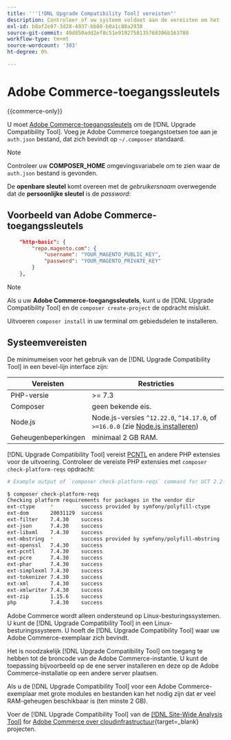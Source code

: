 ```yaml
---
title: '''[!DNL Upgrade Compatibility Tool] vereisten"'
description: Controleer of uw systeem voldoet aan de vereisten om het [!DNL Upgrade Compatibility Tool] in een opdrachtregelinterface voor uw Adobe Commerce-project.
exl-id: b8af2e07-3d28-4937-bb88-b0a1c88a2938
source-git-commit: 40d850add2ef8c51e9192758135768306b163780
workflow-type: tm+mt
source-wordcount: '303'
ht-degree: 0%

---
```


# Adobe Commerce-toegangssleutels

{{commerce-only}}

U moet [Adobe Commerce-toegangssleutels](https://developer.adobe.com/commerce/marketplace/guides/sellers/profile-information/#access-keys) om de [!DNL Upgrade Compatibility Tool]. Voeg je Adobe Commerce toegangstoetsen toe aan je `auth.json` bestand, dat zich bevindt op `~/.composer` standaard.

>[!NOTE]
>
>Controleer uw **COMPOSER_HOME** omgevingsvariabele om te zien waar de `auth.json` bestand is gevonden.

De **openbare sleutel** komt overeen met de _gebruikersnaam_ overwegende dat de **persoonlijke sleutel** is de _password_:

## Voorbeeld van Adobe Commerce-toegangssleutels

```json
    "http-basic": {
        "repo.magento.com": {
            "username": "YOUR_MAGENTO_PUBLIC_KEY",
            "password": "YOUR_MAGENTO_PRIVATE_KEY"
        }
    },
```

>[!NOTE]
>
> Als u uw **Adobe Commerce-toegangssleutels**, kunt u de [!DNL Upgrade Compatibility Tool] en de `composer create-project` de opdracht mislukt.

Uitvoeren `composer install` in uw terminal om gebiedsdelen te installeren.

## Systeemvereisten

De minimumeisen voor het gebruik van de [!DNL Upgrade Compatibility Tool] in een bevel-lijn interface zijn:

| **Vereisten** | **Restricties** |
|----------------|-----------------|
| PHP-versie | >= 7.3 |
| Composer | geen bekende eis. |
| Node.js | Node.js-versies `^12.22.0`, `^14.17.0`, of `>=16.0.0` (zie [Node.js installeren](https://nodejs.org/en/learn/getting-started/how-to-install-nodejs)) |
| Geheugenbeperkingen | minimaal 2 GB RAM. |

[!DNL Upgrade Compatibility Tool] vereist [PCNTL](https://www.php.net/manual/en/book.pcntl.php) en andere PHP extensies voor de uitvoering. Controleer de vereiste PHP extensies met `composer check-platform-reqs` opdracht:

```bash
# Example output of `composer check-platform-reqs` command for UCT 2.2.6 and PHP 7.4:

$ composer check-platform-reqs
Checking platform requirements for packages in the vendor dir
ext-ctype     *         success provided by symfony/polyfill-ctype
ext-dom       20031129  success
ext-filter    7.4.30    success
ext-json      7.4.30    success
ext-libxml    7.4.30    success
ext-mbstring  *         success provided by symfony/polyfill-mbstring
ext-openssl   7.4.30    success
ext-pcntl     7.4.30    success
ext-pcre      7.4.30    success
ext-phar      7.4.30    success
ext-simplexml 7.4.30    success
ext-tokenizer 7.4.30    success
ext-xml       7.4.30    success
ext-xmlwriter 7.4.30    success
ext-zip       1.15.6    success
php           7.4.30    success
```

Adobe Commerce wordt alleen ondersteund op Linux-besturingssystemen. U kunt de [!DNL Upgrade Compatibility Tool] in een Linux-besturingssysteem. U hoeft de [!DNL Upgrade Compatibility Tool] waar uw Adobe Commerce-exemplaar zich bevindt.

Het is noodzakelijk [!DNL Upgrade Compatibility Tool] om toegang te hebben tot de broncode van de Adobe Commerce-instantie. U kunt de toepassing bijvoorbeeld op de ene server installeren en deze op de Adobe Commerce-installatie op een andere server plaatsen.

Als u de [!DNL Upgrade Compatibility Tool] voor een Adobe Commerce-exemplaar met grote modules en bestanden kan het nodig zijn dat er veel RAM-geheugen beschikbaar is (ten minste 2 GB).

Voer de [!DNL Upgrade Compatibility Tool] van de [[!DNL Site-Wide Analysis Tool]](https://experienceleague.adobe.com/docs/commerce-operations/upgrade-guide/upgrade-compatibility-tool/use-upgrade-compatibility-tool/integrate-analysis-tool.html) for [Adobe Commerce over cloudinfrastructuur](https://experienceleague.adobe.com/docs/commerce-cloud-service/user-guide/project/overview.html){target=_blank} projecten.

